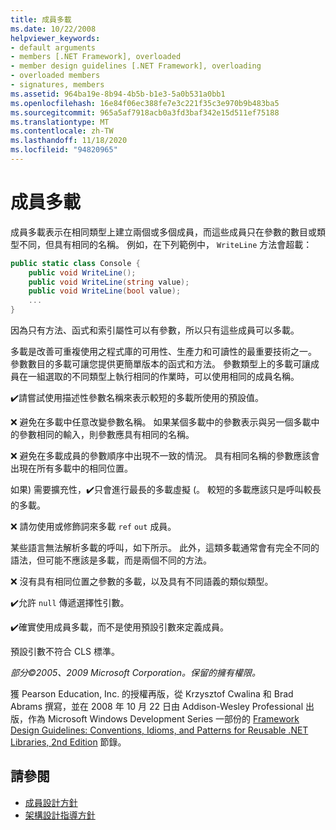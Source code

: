 ```yaml
---
title: 成員多載
ms.date: 10/22/2008
helpviewer_keywords:
- default arguments
- members [.NET Framework], overloaded
- member design guidelines [.NET Framework], overloading
- overloaded members
- signatures, members
ms.assetid: 964ba19e-8b94-4b5b-b1e3-5a0b531a0bb1
ms.openlocfilehash: 16e84f06ec388fe7e3c221f35c3e970b9b483ba5
ms.sourcegitcommit: 965a5af7918acb0a3fd3baf342e15d511ef75188
ms.translationtype: MT
ms.contentlocale: zh-TW
ms.lasthandoff: 11/18/2020
ms.locfileid: "94820965"
---
```

# <a name="member-overloading"></a>成員多載
成員多載表示在相同類型上建立兩個或多個成員，而這些成員只在參數的數目或類型不同，但具有相同的名稱。 例如，在下列範例中， `WriteLine` 方法會超載：

```csharp
public static class Console {
    public void WriteLine();
    public void WriteLine(string value);
    public void WriteLine(bool value);
    ...
}
```

 因為只有方法、函式和索引屬性可以有參數，所以只有這些成員可以多載。

 多載是改善可重複使用之程式庫的可用性、生產力和可讀性的最重要技術之一。 參數數目的多載可讓您提供更簡單版本的函式和方法。 參數類型上的多載可讓成員在一組選取的不同類型上執行相同的作業時，可以使用相同的成員名稱。

 ✔️請嘗試使用描述性參數名稱來表示較短的多載所使用的預設值。

 ❌ 避免在多載中任意改變參數名稱。 如果某個多載中的參數表示與另一個多載中的參數相同的輸入，則參數應具有相同的名稱。

 ❌ 避免在多載成員的參數順序中出現不一致的情況。 具有相同名稱的參數應該會出現在所有多載中的相同位置。

 如果) 需要擴充性，✔️只會進行最長的多載虛擬 (。 較短的多載應該只是呼叫較長的多載。

 ❌ 請勿使用或修飾詞來多載 `ref` `out` 成員。

 某些語言無法解析多載的呼叫，如下所示。 此外，這類多載通常會有完全不同的語法，但可能不應該是多載，而是兩個不同的方法。

 ❌ 沒有具有相同位置之參數的多載，以及具有不同語義的類似類型。

 ✔️允許 `null` 傳遞選擇性引數。

 ✔️確實使用成員多載，而不是使用預設引數來定義成員。

 預設引數不符合 CLS 標準。

 *部分©2005、2009 Microsoft Corporation。保留的擁有權限。*

 獲 Pearson Education, Inc. 的授權再版，從 Krzysztof Cwalina 和 Brad Abrams 撰寫，並在 2008 年 10 月 22 日由 Addison-Wesley Professional 出版，作為 Microsoft Windows Development Series 一部份的 [Framework Design Guidelines: Conventions, Idioms, and Patterns for Reusable .NET Libraries, 2nd Edition](https://www.informit.com/store/framework-design-guidelines-conventions-idioms-and-9780321545619) 節錄。

## <a name="see-also"></a>請參閱

- [成員設計方針](member.md)
- [架構設計指導方針](index.md)
